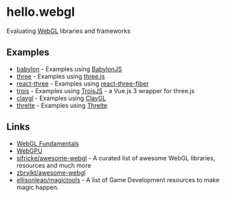# hello.webgl

Evaluating [WebGL](https://www.khronos.org/webgl/) libraries and frameworks

## Examples

- [babylon](./babylon/README.md) - Examples using [BabylonJS](https://www.babylonjs.com/)
- [three](./three/README.md) - Examples using [three.js](https://threejs.org/)
- [react-three](./react-three/README.md) - Examples using [react-three-fiber](https://github.com/pmndrs/react-three-fiber)
- [trois](./trois/README.md) - Examples using [TroisJS](https://troisjs.github.io/) - a Vue.js 3 wrapper for three.js
- [claygl](./claygl/README.md) - Examples using [ClayGL](https://github.com/pissang/claygl)
- [threlte](./threlte/README.md) - Examples using [Threlte](https://threlte.xyz/)

## Links

- [WebGL Fundamentals](https://webglfundamentals.org/)
- [WebGPU](https://gpuweb.github.io/gpuweb/)
- [sjfricke/awesome-webgl](https://github.com/sjfricke/awesome-webgl) - A curated list of awesome WebGL libraries, resources and much more
- [zbryikt/awesome-webgl](https://github.com/zbryikt/awesome-webgl)
- [ellisonleao/magictools](https://github.com/ellisonleao/magictools) - A list of Game Development resources to make magic happen.
